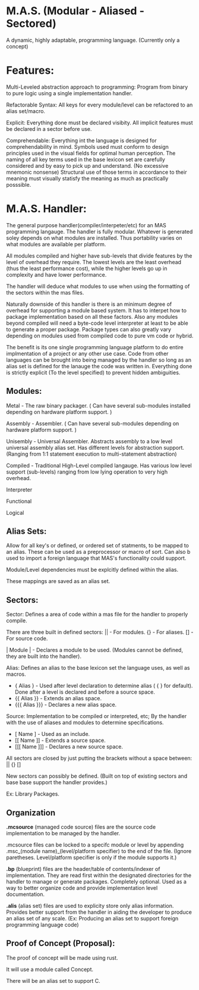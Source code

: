 # M.A.S. (Modular - Aliased - Sectored)
A dynamic, highly adaptable, programming language. (Currently only a concept)


# Features:

Multi-Leveled abstraction approach to programming: Program from binary to pure logic using a single implementation handler.

Refactorable Syntax: All keys for every module/level can be refactored to an alias set/macro.

Explicit: Everything done must be declared visibity. All implicit features must be declared in a sector before use.

Comprehendable: Everything int the language is designed for comprehendability in mind. Symbols used must conform to design principles used in the visual fields for optimal human perception. The naming of all key terms used in the base lexicon set are carefully considered and by easy to pick up and understand. (No excessive mnemonic nonsense) Structural use of those terms in accordance to their meaning must visually statisfy the meaning as much as practically posssible.


# M.A.S. Handler:

The general purpose handler(compiler/interpeter/etc) for an MAS programming langauge. The handler is fully modular. Whatever is generated soley depends on what modules are installed. Thus portability varies on what modules are available per platform.

All modules compiled and higher have sub-levels that divide features by the level of overhead they require. The lowest levels are the least overhead (thus the least performance cost), while the higher levels go up in complexity and have lower performance.

The handler will deduce what modules to use when using the formatting of the sectors within the mas files.

Naturally downside of this handler is there is an minimum degree of overhead for supporting a module based system. It has to interpet how to package implementation based on all these factors. Also any modules beyond compiled will need a byte-code level interpreter at least to be able to generate a proper package. Package types can also greatly vary depending on modules used from compiled code to pure vm code or hybrid.

The benefit is its one single programming language platform to do entire implmentation of a project or any other use case. Code from other languages can be brought into being managed by the handler so long as an alias set is defined for the lanauge the code was written in. Everything done is strictly explicit (To the level specified) to prevent hidden ambiguities.

## Modules:
Metal - The raw binary packager.
( Can have several sub-modules installed depending on hardware platform support. )

Assembly - Assembler.
( Can have several sub-modules depending on hardware platform support. )

Unisembly - Universal Assembler. Abstracts assembly to a low level universal assembly alias set. Has different levels for abstraction support. (Ranging from 1:1 statement execution to multi-statement abstraction)

Compiled - Traditional High-Level compiled langauge. Has various low level support (sub-levels) ranging from low lying operation to very high overhead.

Interpreter

Functional

Logical


## Alias Sets:
Allow for all key's or defined, or ordered set of statments, to be mapped to an alias. These can be used as a preprocessor or macro of sort. Can also b used to import a foreign language that MAS's functionality could support.

Module/Level dependencies must be explcitly defined within the alias.

These mappings are saved as an alias set.


## Sectors:

Sector: Defines a area of code within a mas file for the handler to properly compile.

There are three built in defined sectors: || - For modules. {} - For aliases. [] - For source code.

| Module | - Declares a module to be used. (Modules cannot be defined, they are built into the handler).

Alias: Defines an alias to the base lexicon set the language uses, as well as macros.

* { Alias } - Used after level declaration to determine alias ( { } for default). Done after a level is declared and before a source space.
* {{ Alias }} - Extends an alias space.
* {{{ Alias }}} - Declares a new alias space.

Source: Implementation to be compiled or interpreted, etc; By the handler with the use of aliases and modules to determine specifications.

* [ Name ] - Used as an include.
* [[ Name ]] - Extends a source space.
* [[[ Name ]]] - Declares a new source space.

All sectors are closed by just putting the brackets without a space between: || {} []

New sectors can possibly be defined. (Built on top of existing sectors and base base support the handler provides.)

Ex: Library Packages.

## Organization

**.mcsource** (managed code source) files are the source code implementation to be managed by the handler.

.mcsource files can be locked to a specifc module or level by appending .msc_(module name)_(level/platform specifier) to the end of the file. (Ignore paretheses. Level/platform specifier is only if the module supports it.)

**.bp** (blueprint) files are the header/table of contents/indexer of implementation. They are read first within the designated directories for the handler to manage or generate packages. Completely optional. Used as a way to better organize code and provide implementation level documentation.

**.alis** (alias set) files are used to explicity store only alias information. Provides better support from the handler in aiding the developer to produce an alias set of any scale. (Ex: Producing an alias set to support foreign programming language code)

## Proof of Concept (Proposal):
The proof of concept will be made using rust. 

It will use a module called Concept.

There will be an alias set to support C.
